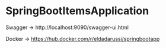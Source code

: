 # SpringBootItemsApplication

Swagger -> http://localhost:9090/swagger-ui.html

Docker -> https://hub.docker.com/r/eldadarussi/springbootapp
